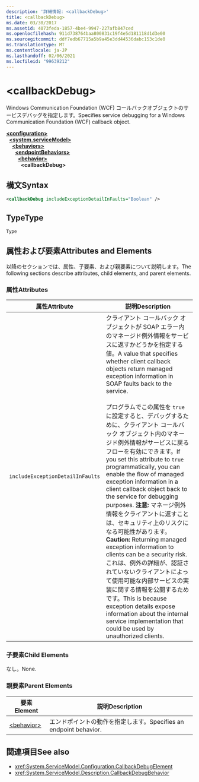 ```yaml
---
description: '詳細情報: <callbackDebug>'
title: <callbackDebug>
ms.date: 03/30/2017
ms.assetid: 4073feda-1857-4be4-9947-227afb847ced
ms.openlocfilehash: 911d738764baa800831c19f4e5d181118d1d3e00
ms.sourcegitcommit: ddf7edb67715a5b9a45e3dd44536dabc153c1de0
ms.translationtype: MT
ms.contentlocale: ja-JP
ms.lasthandoff: 02/06/2021
ms.locfileid: "99639212"
---
```

# \<callbackDebug>

<span data-ttu-id="1f612-102">Windows Communication Foundation (WCF) コールバックオブジェクトのサービスデバッグを指定します。</span><span class="sxs-lookup"><span data-stu-id="1f612-102">Specifies service debugging for a Windows Communication Foundation (WCF) callback object.</span></span>  
  
[**\<configuration>**](../configuration-element.md)\
&nbsp;&nbsp;[**\<system.serviceModel>**](system-servicemodel.md)\
&nbsp;&nbsp;&nbsp;&nbsp;[**\<behaviors>**](behaviors.md)\
&nbsp;&nbsp;&nbsp;&nbsp;&nbsp;&nbsp;[**\<endpointBehaviors>**](endpointbehaviors.md)\
&nbsp;&nbsp;&nbsp;&nbsp;&nbsp;&nbsp;&nbsp;&nbsp;[**\<behavior>**](behavior-of-endpointbehaviors.md)\
&nbsp;&nbsp;&nbsp;&nbsp;&nbsp;&nbsp;&nbsp;&nbsp;&nbsp;&nbsp;**\<callbackDebug>**  
  
## <a name="syntax"></a><span data-ttu-id="1f612-103">構文</span><span class="sxs-lookup"><span data-stu-id="1f612-103">Syntax</span></span>  
  
```xml  
<callbackDebug includeExceptionDetailInFaults="Boolean" />
```  
  
## <a name="type"></a><span data-ttu-id="1f612-104">Type</span><span class="sxs-lookup"><span data-stu-id="1f612-104">Type</span></span>  

 `Type`  
  
## <a name="attributes-and-elements"></a><span data-ttu-id="1f612-105">属性および要素</span><span class="sxs-lookup"><span data-stu-id="1f612-105">Attributes and Elements</span></span>  

 <span data-ttu-id="1f612-106">以降のセクションでは、属性、子要素、および親要素について説明します。</span><span class="sxs-lookup"><span data-stu-id="1f612-106">The following sections describe attributes, child elements, and parent elements.</span></span>  
  
### <a name="attributes"></a><span data-ttu-id="1f612-107">属性</span><span class="sxs-lookup"><span data-stu-id="1f612-107">Attributes</span></span>  
  
|<span data-ttu-id="1f612-108">属性</span><span class="sxs-lookup"><span data-stu-id="1f612-108">Attribute</span></span>|<span data-ttu-id="1f612-109">説明</span><span class="sxs-lookup"><span data-stu-id="1f612-109">Description</span></span>|  
|---------------|-----------------|  
|`includeExceptionDetailInFaults`|<span data-ttu-id="1f612-110">クライアント コールバック オブジェクトが SOAP エラー内のマネージド例外情報をサービスに返すかどうかを指定する値。</span><span class="sxs-lookup"><span data-stu-id="1f612-110">A value that specifies whether client callback objects return managed exception information in SOAP faults back to the service.</span></span><br /><br /> <span data-ttu-id="1f612-111">プログラムでこの属性を `true` に設定すると、デバッグするために、クライアント コールバック オブジェクト内のマネージド例外情報がサービスに戻るフローを有効にできます。</span><span class="sxs-lookup"><span data-stu-id="1f612-111">If you set this attribute to `true` programmatically, you can enable the flow of managed exception information in a client callback object back to the service for debugging purposes.</span></span> <span data-ttu-id="1f612-112">**注意:**  マネージ例外情報をクライアントに返すことは、セキュリティ上のリスクになる可能性があります。</span><span class="sxs-lookup"><span data-stu-id="1f612-112">**Caution:**  Returning managed exception information to clients can be a security risk.</span></span> <span data-ttu-id="1f612-113">これは、例外の詳細が、認証されていないクライアントによって使用可能な内部サービスの実装に関する情報を公開するためです。</span><span class="sxs-lookup"><span data-stu-id="1f612-113">This is because exception details expose information about the internal service implementation that could be used by unauthorized clients.</span></span>|  
  
### <a name="child-elements"></a><span data-ttu-id="1f612-114">子要素</span><span class="sxs-lookup"><span data-stu-id="1f612-114">Child Elements</span></span>  

 <span data-ttu-id="1f612-115">なし。</span><span class="sxs-lookup"><span data-stu-id="1f612-115">None.</span></span>  
  
### <a name="parent-elements"></a><span data-ttu-id="1f612-116">親要素</span><span class="sxs-lookup"><span data-stu-id="1f612-116">Parent Elements</span></span>  
  
|<span data-ttu-id="1f612-117">要素</span><span class="sxs-lookup"><span data-stu-id="1f612-117">Element</span></span>|<span data-ttu-id="1f612-118">説明</span><span class="sxs-lookup"><span data-stu-id="1f612-118">Description</span></span>|  
|-------------|-----------------|  
|[\<behavior>](behavior-of-endpointbehaviors.md)|<span data-ttu-id="1f612-119">エンドポイントの動作を指定します。</span><span class="sxs-lookup"><span data-stu-id="1f612-119">Specifies an endpoint behavior.</span></span>|  
  
## <a name="see-also"></a><span data-ttu-id="1f612-120">関連項目</span><span class="sxs-lookup"><span data-stu-id="1f612-120">See also</span></span>

- <xref:System.ServiceModel.Configuration.CallbackDebugElement>
- <xref:System.ServiceModel.Description.CallbackDebugBehavior>
